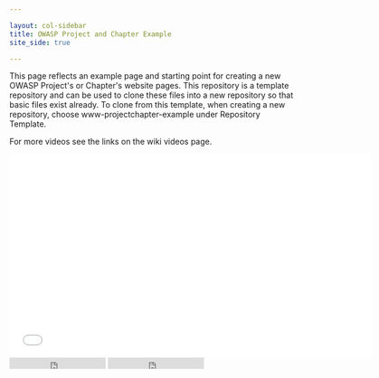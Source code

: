 ```yaml
---

layout: col-sidebar
title: OWASP Project and Chapter Example
site_side: true

---
```

<!-- rebuild 3 -->
This page reflects an example page and starting point for creating a new OWASP Project's or Chapter's website pages.  This repository is a template repository and can be used to clone these files into a new repository so that basic files exist already. To clone from this template, when creating a new repository, choose www-projectchapter-example under Repository Template.

For more videos see the links on the wiki videos page.

  <div class="video-container">
    <iframe src="//www.youtube.com/embed/ztfgip-UhWw?" allowfullscreen="true" width="640" height="360" frameborder="0"></iframe>
  </div>
  
<div class="github-buttons">
  <iframe src="https://ghbtns.com/github-btn.html?user=owasp&repo=www-projectchapter-example&type=star&count=true" frameborder="0" scrolling="0" width="170px" height="20px"></iframe>
  <iframe src="https://ghbtns.com/github-btn.html?user=owasp&repo=www-projectchapter-example&type=watch&count=true&v=2" frameborder="0" scrolling="0" width="170px" height="20px"></iframe>
</div>
